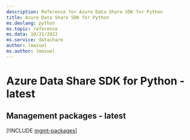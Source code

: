 ```yaml
---
description: Reference for Azure Data Share SDK for Python
title: Azure Data Share SDK for Python
ms.devlang: python
ms.topic: reference
ms.data: 10/21/2022
ms.service: datashare
author: lmazuel
ms.author: lmazuel
---
```

# Azure Data Share SDK for Python - latest

## Management packages - latest
[!INCLUDE [mgmt-packages](data-share-mgmt-index.md)]